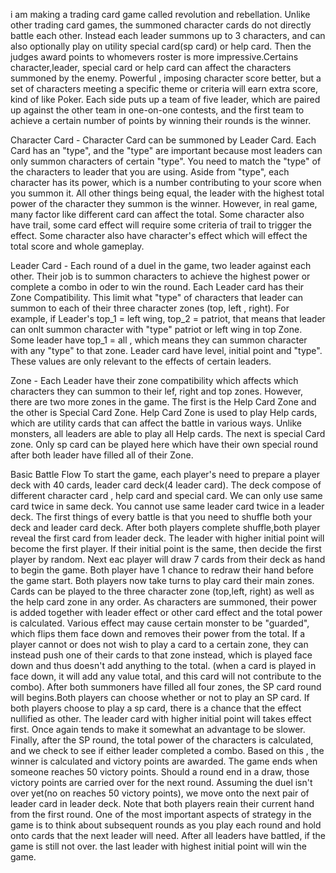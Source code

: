 i am making a trading card game called revolution and rebellation. Unlike other trading card games, the summoned character cards do not directly battle each other. Instead each leader summons up to 3 characters, and can also optionally play on utility special card(sp card) or help card. Then the judges award points to whomevers roster is more impressive.Certains character,leader, special card or help card can affect the characters summoned by the enemy. Powerful , imposing character score better, but a set of characters meeting a specific theme or criteria will earn extra score, kind of like Poker. Each side puts up a team of five leader, which are paired up against the other team in one-on-one contests, and the first team to achieve a certain number of points by winning their rounds is the winner.

Character Card - Character Card can be summoned by Leader Card. Each Card has an "type", and the "type" are important because most leaders can only summon characters of certain "type". You need to match the "type" of the characters to leader that you are using.
Aside from "type", each character has its power, which is a number contributing to your score when you summon it. All other things being equal, the leader with the highest total power of the character they summon is the winner. However, in real game, many factor like different card can affect the total.
Some character also have trail, some card effect will require some criteria of trail to trigger the effect. Some character also have character's effect which will effect the total score and whole gameplay.
 
Leader Card - Each round of a duel in the game, two leader against each other. Their job is to summon characters to achieve the highest power or complete a combo in oder to win the round. Each Leader card has their Zone Compatibility. This limit what "type" of characters that leader can summon to each of their three character zones (top, left , right). For example, if Leader's top_1 = left wing, top_2 = patriot, that means that leader can onlt summon character with "type" patriot or left wing in top Zone. Some leader have top_1 = all , which means they can summon character with any "type" to that zone. Leader card have level, initial point and "type". These values are only relevant to the effects of certain leaders.

Zone - Each Leader have their zone compatibility which affects which characters they can summon to their lef, right and top zones. However, there are two more zones in the game. The first is the Help Card Zone and the other is Special Card Zone. Help Card Zone is used to play Help cards, which are utility cards that can affect the battle in various ways. Unlike monsters, all leaders are able to play all Help cards. The next is special Card zone. Only sp card can be played here which have their own special round after both leader have filled all of their Zone. 

Basic Battle Flow
To start the game, each player's need to prepare a player deck with 40 cards, leader card deck(4 leader card). The deck compose of different character card , help card and special card. We can only use same card twice in same deck. You cannot use same leader card twice in a leader deck.
The first things of every battle is that you need to shuffle both your deck and leader card deck. After both players complete shuffle,both player reveal the first card from leader deck. The leader with higher initial point will become the first player. If their initial point is the same, then decide the first player by random. Next eac player will draw 7 cards from their deck as hand to begin the game. Both player have 1 chance to redraw their hand before the game start. Both players now take turns to play card their main zones. Cards can be played to the three character zone (top,left, right) as well as the help card zone in any order. As characters are summoned, their power is added together with leader effect or other card effect and the total power is calculated. Various effect may cause certain monster to be "guarded", which flips them face down and removes their power from the total. If a player cannot or does not wish to play a card to a certain zone, they can instead push one of their cards to that zone instead, which is played face down and thus doesn't add anything to the total. (when a card is played in face down, it will add any value total, and this card will not contribute to the combo). 
After both summoners have filled all four zones, the SP card round will begins.Both players can choose whether or not to play an SP card. If both players choose to play a sp card, there is a chance that the effect nullified as other. The leader card with higher initial point will takes effect first. Once again tends to make it somewhat an advantage to be slower.
Finally, after the SP round, the total power of the characters is calculated, and we check to see if either leader completed a combo. Based on this , the winner is calculated and victory points are awarded. The game ends when someone reaches 50 victory points. Should a round end in a draw, those victory points are carried over for the next round.
Assuming the duel isn't over yet(no on reaches 50 victory points), we move onto the next pair of leader card in leader deck. Note that both players reain their current hand from the first round. One of the most important aspects of strategy in the game is to think about subsequent rounds as you play each round and hold onto cards that the next leader will need. After all leaders have battled, if the game is still not over. the last leader with highest initial point will win the game.

